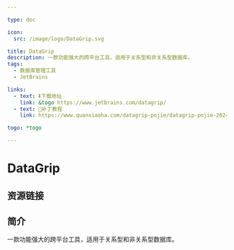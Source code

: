 ```yaml
---

type: doc

icon:
  src: /image/logo/DataGrip.svg

title: DataGrip
description: 一款功能强大的跨平台工具，适用于关系型和非关系型数据库。
tags:
  - 数据库管理工具
  - JetBrains

links:
  - text: ⏬下载地址
    link: &togo https://www.jetbrains.com/datagrip/
  - text: 🚧补丁教程
    link: https://www.quanxiaoha.com/datagrip-pojie/datagrip-pojie-202413.html

togo: *togo

---
```


<ShowLogo />

# DataGrip

<ShowTags />

<ShowBreadcrumb />

## 资源链接

<ShowLinks />

## 简介

一款功能强大的跨平台工具，适用于关系型和非关系型数据库。
